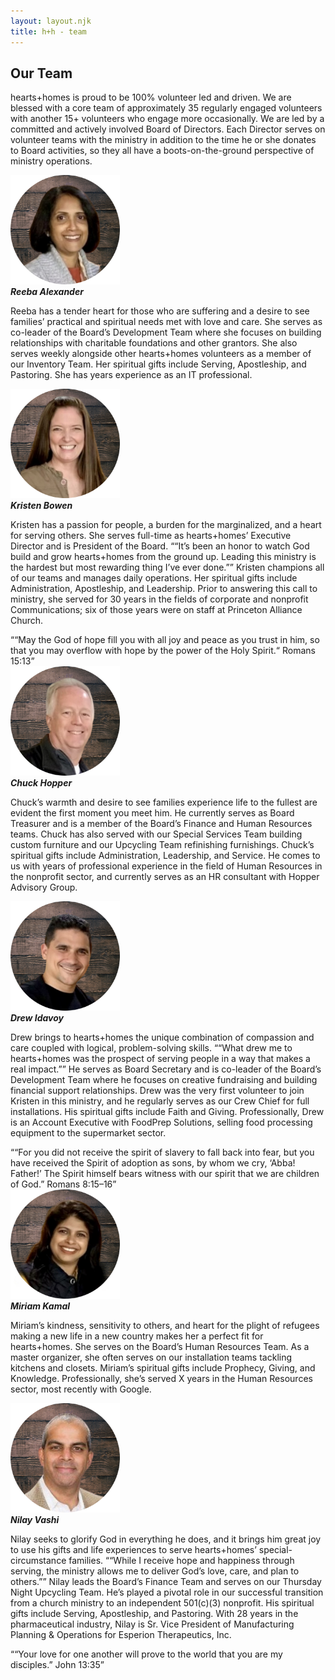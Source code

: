 ```yaml
---
layout: layout.njk
title: h+h - team
---
```


## Our Team

hearts+homes is proud to be 100% volunteer led and driven. We are blessed with a core team of approximately 35 regularly engaged volunteers with another 15+ volunteers who engage more occasionally. We are led by a committed and actively involved Board of Directors. Each Director serves on volunteer teams with the ministry in addition to the time he or she donates to Board activities, so they all have a boots-on-the-ground perspective of ministry operations.

<div class="row">
    <img src="/img/reeba_alexander.png" alt="Reeba Alexander head shot" width="175" height="175">
    <div class="column">
        <em><b>Reeba Alexander</b></em>
        <p>Reeba has a tender heart for those who are suffering and a desire to see families’ practical and spiritual needs met with love and care. She serves as co-leader of the Board’s Development Team where she focuses on building relationships with charitable foundations and other grantors. She also serves weekly alongside other hearts+homes volunteers as a member of our Inventory Team. Her spiritual gifts include Serving, Apostleship, and Pastoring. She has years experience as an IT professional.</p>
    </div>
</div>

<div class="row">
    <img src="/img/kristen_bowen.png" alt="Kristen Bowen head shot" width="175" height="175">
    <div class="column">
        <em><b>Kristen Bowen</b></em>
        <p>Kristen has a passion for people, a burden for the marginalized, and a heart for serving others. She serves full-time as hearts+homes’ Executive Director and is President of the Board. <q>“It’s been an honor to watch God build and grow hearts+homes from the ground up. Leading this ministry is the hardest but most rewarding thing I’ve ever done.”</q> Kristen champions all of our teams and manages daily operations. Her spiritual gifts include Administration, Apostleship, and Leadership. Prior to answering this call to ministry, she served for 30 years in the fields of corporate and nonprofit Communications; six of those years were on staff at Princeton Alliance Church.</p>
        <q>“May the God of hope fill you with all joy and peace as you trust in him, so that you may overflow with hope by the power of the Holy Spirit.“
        Romans 15:13</q>
    </div>
</div>

<div class="row">
    <img src="/img/chuck_hopper.png" alt="Chuck Hopper head shot" width="175" height="175">
    <div class="column">
        <em><b>Chuck Hopper</b></em>
        <p>Chuck’s warmth and desire to see families experience life to the fullest are evident the first moment you meet him. He currently serves as Board Treasurer and is a member of the Board’s Finance and Human Resources teams. Chuck has also served with our Special Services Team building custom furniture and our Upcycling Team refinishing furnishings. Chuck’s spiritual gifts include Administration, Leadership, and Service. He comes to us with years of professional experience in the field of Human Resources in the nonprofit sector, and currently serves as an HR consultant with Hopper Advisory Group.</p>
    </div>
</div>

<div class="row">
    <img src="/img/drew_idavory.png" alt="Drew Idavory head shot" width="175" height="175">
    <div class="column">
        <em><b>Drew Idavoy</b></em>
        <p>Drew brings to hearts+homes the unique combination of compassion and care coupled with logical, problem-solving skills. <q>“What drew me to hearts+homes was the prospect of serving people in a way that makes a real impact.”</q> He serves as Board Secretary and is co-leader of the Board’s Development Team where he focuses on creative fundraising and building financial support relationships. Drew was the very first volunteer to join Kristen in this ministry, and he regularly serves as our Crew Chief for full installations. His spiritual gifts include Faith and Giving. Professionally, Drew is an Account Executive with FoodPrep Solutions, selling food processing equipment to the supermarket sector.</p>
        <q>“For you did not receive the spirit of slavery to fall back into fear, but you have received the Spirit of adoption as sons, by whom we cry, ‘Abba! Father!’ The Spirit himself bears witness with our spirit that we are children of God.” Romans 8:15–16</q>
    </div>
</div>

<div class="row">
    <img src="/img/miriam_kamal.png" alt="Miriam Kamal head shot" width="175" height="175">
    <div class="column">
        <em><b>Miriam Kamal</b></em>
        <p>Miriam’s kindness, sensitivity to others, and heart for the plight of refugees making a new life in a new country makes her a perfect fit for hearts+homes. She serves on the Board’s Human Resources Team. As a master organizer, she often serves on our installation teams tackling kitchens and closets. Miriam’s spiritual gifts include Prophecy, Giving, and Knowledge. Professionally, she’s served X years in the Human Resources sector, most recently with Google.</p>
    </div>
</div>

<div class="row">
    <img src="/img/nilay_vashi.png" alt="Nilay Vashi head shot" width="175" height="175">
    <div class="column">
        <em><b>Nilay Vashi</b></em>
        <p>Nilay seeks to glorify God in everything he does, and it brings him great joy to use his gifts and life experiences to serve hearts+homes’ special-circumstance families. <q>“While I receive hope and happiness through serving, the ministry allows me to deliver God’s love, care, and plan to others.”</q> Nilay leads the Board’s Finance Team and serves on our Thursday Night Upcycling Team. He’s played a pivotal role in our successful transition from a church ministry to an independent 501(c)(3) nonprofit. His spiritual gifts include Serving, Apostleship, and Pastoring. With 28 years in the pharmaceutical industry, Nilay is Sr. Vice President of Manufacturing Planning & Operations for Esperion Therapeutics, Inc.</p>
        <q>“Your love for one another will prove to the world that you are my disciples.” John 13:35</q>
    </div>
</div>